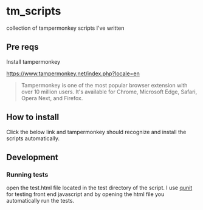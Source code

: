 # tm_scripts
collection of tampermonkey scripts I've written

## Pre reqs

Install tampermonkey

https://www.tampermonkey.net/index.php?locale=en
> Tampermonkey is one of the most popular browser extension with over 10 million users. It's available for Chrome, Microsoft Edge, Safari, Opera Next, and Firefox.

## How to install

Click the below link and tampermonkey should recognize and install the scripts automatically.

## Development

### Running tests

open the test.html file located in the test directory of the script. I use [qunit](https://qunitjs.com/intro/) for testing front end javascript and by opening the html file you automatically run the tests.
